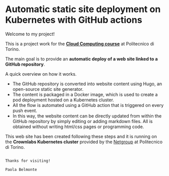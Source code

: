 # Automatic static site deployment on Kubernetes with GitHub actions

Welcome to my project!

This is a project work for the **[Cloud Computing course](https://didattica.polito.it/pls/portal30/gap.pkg_guide.viewGap?p_cod_ins=01TYDSM)** at Politecnico di Torino.

The main goal is to provide an **automatic deploy of a web site linked to a GitHub repository**.

A quick overview on how it works.
- The GitHub repository is converted into website content using Hugo, an open-source static site generator.
- The content is packaged in a Docker image, which is used to create a pod deployment hosted on a Kubernetes cluster.
- All the flow is automated using a GitHub action that is triggered on every push event.
- In this way, the website content can be directly updated from within the GitHub repository by simply editing or adding markdown files. All is obtained without writing html/css pages or programming code.

This web site has been created following these steps and it is running on the **Crownlabs Kubernetes cluster** provided by the [Netgroup](http://netgroup.polito.it) at Politecnico di Torino.


                                                                                                                    Thanks for visiting!
                                                                                                                        Paola Belmonte
